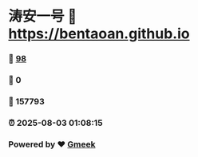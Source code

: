 # 涛安一号 :link: https://bentaoan.github.io 
### :page_facing_up: [98](https://bentaoan.github.io/tag.html) 
### :speech_balloon: 0 
### :hibiscus: 157793 
### :alarm_clock: 2025-08-03 01:08:15 
### Powered by :heart: [Gmeek](https://github.com/Meekdai/Gmeek)
